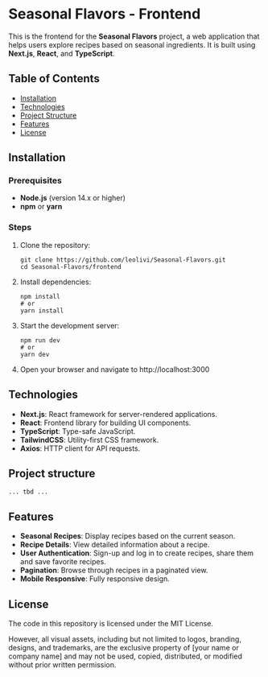 # Seasonal Flavors - Frontend

This is the frontend for the **Seasonal Flavors** project, a web application that helps users explore recipes based on seasonal ingredients. It is built using **Next.js**, **React**, and **TypeScript**.

## Table of Contents

- [Installation](#installation)
- [Technologies](#technologies)
- [Project Structure](#project-structure)
- [Features](#features)
- [License](#license)

## Installation

### Prerequisites

- **Node.js** (version 14.x or higher)
- **npm** or **yarn**

### Steps

1. Clone the repository:

   ```
   git clone https://github.com/leolivi/Seasonal-Flavors.git
   cd Seasonal-Flavors/frontend
   ```

2. Install dependencies:
   ```
   npm install
   # or
   yarn install
   ```
3. Start the development server:

   ```
   npm run dev
   # or
   yarn dev
   ```

4. Open your browser and navigate to http://localhost:3000

## Technologies

- **Next.js**: React framework for server-rendered applications.
- **React**: Frontend library for building UI components.
- **TypeScript**: Type-safe JavaScript.
- **TailwindCSS**: Utility-first CSS framework.
- **Axios**: HTTP client for API requests.

## Project structure

```
... tbd ...
```

## Features

- **Seasonal Recipes**: Display recipes based on the current season.
- **Recipe Details**: View detailed information about a recipe.
- **User Authentication**: Sign-up and log in to create recipes, share them and save favorite recipes.
- **Pagination**: Browse through recipes in a paginated view.
- **Mobile Responsive**: Fully responsive design.

## License

The code in this repository is licensed under the MIT License.

However, all visual assets, including but not limited to logos, branding, designs, and trademarks,
are the exclusive property of [your name or company name] and may not be used, copied, distributed,
or modified without prior written permission.
